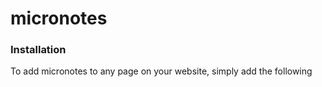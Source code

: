 # micronotes

### Installation

To add micronotes to any page on your website, simply add the following <script> tag to the HTML of the page at the bottom of the <body> section.

```html
<script type="text/javascript" src="https://cdn.jsdelivr.net/gh/generic-github-user/micronotes@v1.0/micronotes.js"></script>
```

If using plain HTML, you will need to add the script to any page that you want to add footnotes to. Alternatively, add it to a PHP functions file or similar file that loads content that must be added to every page on a website - this way, you only need to add the script once.

### Adding Footnotes

By default, footnotes can be added using the {note} and {/note} tags - just put whatever HTML you want in between those two tags, and it will automatically be made into a gorgeous, responsive footnote.

**Note:** the {note} syntax will be depreciated in version 1.5, which will introduce a custom HTML tag, <note>. From then on, the <note> tag should be used instead of {note}. However, {note} will continue to be supported for at least one year after the release of v1.5.

## Requirements

None! micronotes was designed to work without any dependencies or requirements of any kind - just drop it into your web page, and it'll work. One of the issues I had with some other JavaScript footnote plugins and libraries was that they needed [jQuery](https://jquery.com/) or other libraries to be loaded in order to work. Something as simple as adding footnotes to a web page should not require entire libraries - it should be simple, lightweight, and independent.

## Technical Details

How it works.

### Footnote Styling

All of the CSS styling information used to add custom styling to footnotes is automatically added to the header section by the micronotes script. This includes classes for footnote numbers and boxes, as well as some layout information.

```css
* {
      box-sizing: border-box;
      -moz-box-sizing: border-box;
      -webkit-box-sizing: border-box;
}
.number {
      text-decoration: none;
      color: #2b5cad;
      transition: color 1s ease;
}
.number:hover {
      color: #6799ea;
      transition: color 1s ease;
}
.number:active {
      color: #96beff;
      transition: color 0.1s ease;
}
.note {
      background-color: #efefef;
      border-radius: 5px;
      box-shadow: 4px 4px 10px 2px #999;

      opacity: 0;

      padding: 1vw;
      margin: 0.1vw;
      position: absolute;
      visibility: hidden;

      transition: background-color 1s ease 0.25s, border-radius 1s ease 0.25s, box-shadow 1s ease 0.25s, opacity 1s ease, visibility 0s ease 1s;
}
.note:hover {
      background-color: #ffffff;
      border-radius: 15px;

      opacity: 1;
      visibility: visible;
      transition: background-color 1s ease 0s, border-radius 1s ease 0s, box-shadow 1s ease 0s, opacity 1s ease;
}
```

## Issues

Please submit any and all issues you have with micronotes to the [issues page](https://github.com/generic-github-user/micronotes/issues). I'll try to help you resolve it as soon as possible, or recommend an alternative solution if necessary.

If you want a feature added, submit that to the issues page too. I can't guarantee that everything people ask for will be added, but I'll read everything you submit.

## Alternatives

Some other great options for adding footnotes to a website include Lukas Mathis' [footnotes script](http://ignorethecode.net/blog/2010/04/20/footnotes/) from [ignore the code](http://ignorethecode.net/blog/) and [Matt Gemmell](https://github.com/mattgemmell/footnotes-popover)'s [Footnotes Popover](https://github.com/mattgemmell/footnotes-popover) script. Even just using a <title> tag with a superscript element can work, but it's not extremely elegant. [CSS Script](https://www.cssscript.com/) also has a [footnote generator](https://www.cssscript.com/sticky-footnote-generator/), in case you're looking for something that doesn't require adding any scripts to your code.

If you want to add footnotes to a [WordPress](https://wordpress.org/) website, I recommend the [Easy Footnotes](https://wordpress.org/plugins/easy-footnotes/) plugin, since JavaScript doesn't work too well with WordPress.

There really aren't that many options when it comes to adding clean, modern footnotes to a web page, though. The issue I had with most of the existing solutions was that they looked outdated, were missing important features, or relied on jQuery or other JavaScript libraries. Hopefully I was able to improve upon the existing options, and maybe someone will find this little project useful.
